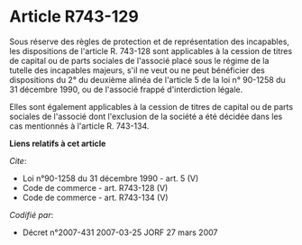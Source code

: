 # Article R743-129

Sous réserve des règles de protection et de représentation des incapables, les dispositions de l'article R. 743-128 sont
applicables à la cession de titres de capital ou de parts sociales de l'associé placé sous le régime de la tutelle des
incapables majeurs, s'il ne veut ou ne peut bénéficier des dispositions du 2° du deuxième alinéa de l'article 5 de la loi n°
90-1258 du 31 décembre 1990, ou de l'associé frappé d'interdiction légale. 

Elles sont également applicables à la cession de titres de capital ou de parts sociales de l'associé dont l'exclusion de la
société a été décidée dans les cas mentionnés à l'article R. 743-134.

**Liens relatifs à cet article**

_Cite_:

  - Loi n°90-1258 du 31 décembre 1990 - art. 5 (V)
  - Code de commerce - art. R743-128 (V)
  - Code de commerce - art. R743-134 (V)

_Codifié par_:

  - Décret n°2007-431 2007-03-25 JORF 27 mars 2007
